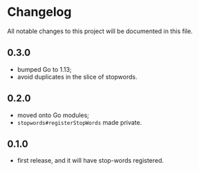 # Changelog
All notable changes to this project will be documented in this file.

## 0.3.0
 - bumped Go to 1.13;
 - avoid duplicates in the slice of stopwords.

## 0.2.0
 - moved onto Go modules;
 - `stopwords#registerStopWords` made private.

## 0.1.0
 - first release, and it will have stop-words registered.
